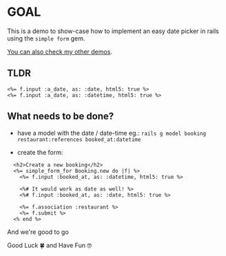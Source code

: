# GOAL

This is a demo to show-case how to implement an easy date picker in rails using the `simple form` gem.

[You can also check my other demos](https://github.com/andrerferrer/dedemos/blob/master/README.md#ded%C3%A9mos).

## TLDR
```erb
<%= f.input :a_date, as: :date, html5: true %>
<%= f.input :a_date, as: :datetime, html5: true %>
```

## What needs to be done?

- have a model with the date / date-time
eg.: `rails g model booking restaurant:references booked_at:datetime`

- create the form:

```erb
  <h2>Create a new booking</h2>
  <%= simple_form_for Booking.new do |f| %>
    <%= f.input :booked_at, as: :datetime, html5: true %>

    <%# It would work as date as well! %>
    <%# f.input :booked_at, as: :date, html5: true %>
    
    <%= f.association :restaurant %>
    <%= f.submit %>
  <% end %>
```

And we're good to go

Good Luck 🍀 and Have Fun 🤓
